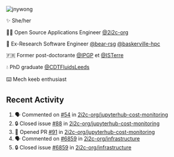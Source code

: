 ![jnywong](https://readme-typing-svg.demolab.com/?font=Intel+One+Mono&size=36&duration=3000&pause=1000&color=6bc46d&vCenter=true&width=170&lines=jnywong)

✨ She/her

👩‍💻 Open Source Applications Engineer [@2i2c-org](https://2i2c.org/)

🐻 Ex-Research Software Engineer [@bear-rsg](https://github.com/bear-rsg) [@baskerville-hpc](https://github.com/baskerville-hpc) 

🇫🇷 Former post-doctorante [@IPGP](https://github.com/IPGP) et [@ISTerre](https://www.isterre.fr/) 

💧 PhD graduate [@CDTFluidsLeeds](https://fluid-dynamics.leeds.ac.uk/) 

⌨️ Mech keeb enthusiast 

## Recent Activity 

<!--START_SECTION:activity-->
1. 🗣 Commented on [#54](https://github.com/2i2c-org/jupyterhub-cost-monitoring/issues/54#issuecomment-3460687466) in [2i2c-org/jupyterhub-cost-monitoring](https://github.com/2i2c-org/jupyterhub-cost-monitoring)
2. 🔒 Closed issue [#88](https://github.com/2i2c-org/jupyterhub-cost-monitoring/issues/88) in [2i2c-org/jupyterhub-cost-monitoring](https://github.com/2i2c-org/jupyterhub-cost-monitoring)
3. 💪 Opened PR [#91](undefined) in [2i2c-org/jupyterhub-cost-monitoring](https://github.com/2i2c-org/jupyterhub-cost-monitoring)
4. 🗣 Commented on [#6859](https://github.com/2i2c-org/infrastructure/issues/6859#issuecomment-3456956470) in [2i2c-org/infrastructure](https://github.com/2i2c-org/infrastructure)
5. 🔒 Closed issue [#6859](https://github.com/2i2c-org/infrastructure/issues/6859) in [2i2c-org/infrastructure](https://github.com/2i2c-org/infrastructure)
<!--END_SECTION:activity-->
